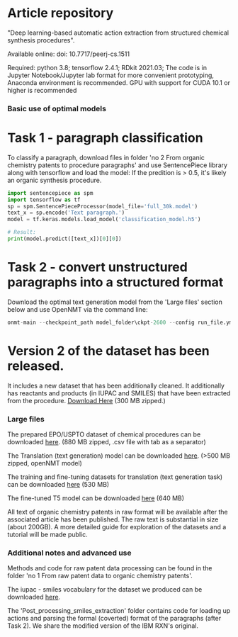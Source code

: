 # Article repository

"Deep learning-based automatic action extraction from structured chemical synthesis procedures".

Available online: doi: 10.7717/peerj-cs.1511

Required: python 3.8; tensorflow 2.4.1; RDkit 2021.03; The code is in Jupyter Notebook/Jupyter lab format for more convenient prototyping, Anaconda environment is recommended. GPU with support for CUDA 10.1 or higher is recommended

### Basic use of optimal models

# Task 1 - paragraph classification
To classify a paragraph, download files in folder 'no 2 From organic chemistry patents to procedure paragraphs' and use SentencePiece library along with tensorflow and load the model:
If the predition is > 0.5, it's likely an organic synthesis procedure. 
```python
import sentencepiece as spm
import tensorflow as tf
sp = spm.SentencePieceProcessor(model_file='full_30k.model')
text_x = sp.encode('Text paragraph.')
model = tf.keras.models.load_model('classification_model.h5')

# Result:
print(model.predict([text_x])[0][0])
```

# Task 2 - convert unstructured paragraphs into a structured format

Download the optimal text generation model from the 'Large files' section below and use OpenNMT via the command line:
```python
onmt-main --checkpoint_path model_folder\ckpt-2600 --config run_file.yml --auto_config --mixed_precision infer --features_file input.txt --predictions_file output.txt
```
###
###
# Version 2 of the dataset has been released. 
It includes a new dataset that has been additionally cleaned. It additionally has reactants and products (in IUPAC and SMILES) that have been extracted from the procedure. [Download Here](https://vduedu-my.sharepoint.com/:u:/g/personal/mantas_vaskevicius_vdu_lt/ETjhQxqX6RhGmOXSV6LxNS8Bkoa5__Jmpa2y2_FAuIQ5tA?e=IKo8e7) (300 MB zipped.)

###
###

### Large files

The prepared EPO/USPTO dataset of chemical procedures can be downloaded [here](https://vduedu-my.sharepoint.com/:u:/g/personal/mantas_vaskevicius_vdu_lt/EawEVnHXkg9FnxEB2LE1ujsBCsSe2NF2viC454L1Jaihmg?e=VGOOgz). (880 MB zipped, .csv file with tab as a separator)

The Translation (text generation) model can be downloaded [here](https://vduedu-my.sharepoint.com/:u:/g/personal/mantas_vaskevicius_vdu_lt/EcZb9F_L75hBkZF8DVuQhkoBxEbdkuFI81jSWRWYD_6PtA?e=SGJvgg). (>500 MB zipped, openNMT model)

The training and fine-tuning datasets for translation (text generation task) can be downloaded [here](https://vduedu-my.sharepoint.com/:u:/g/personal/mantas_vaskevicius_vdu_lt/EWNOxzDRJCpCpxzuphGHZhgBc5SbO8A2jMSVRoncN8VkfQ?e=XzAxLE) (530 MB)

The fine-tuned T5 model can be downloaded [here](https://vduedu-my.sharepoint.com/:u:/g/personal/mantas_vaskevicius_vdu_lt/ER0_aoQ-BThGqMkt5Y5t_pgBP2_yKKIPvD8knZyT2Z1mvw?e=Gu7x7y) (640 MB) 

All text of organic chemistry patents in raw format will be available after the associated article has been published. The raw text is substantial in size (about 200GB). A more detailed guide for exploration of the datasets and a tutorial will be made public.  

### Additional notes and advanced use
Methods and code for raw patent data processing can be found in the folder 'no 1 From raw patent data to organic chemistry patents'. 

The iupac - smiles vocabulary for the dataset we produced can be downloaded [here](https://vduedu-my.sharepoint.com/:u:/g/personal/mantas_vaskevicius_vdu_lt/Eef58hswjlJHsAQxtHzzKyQBIoYzjsQqBNa54omMW8e4mA?e=mg6Lgt).

The 'Post_processing_smiles_extraction' folder contains code for loading up actions and parsing the formal (coverted) format of the paragraphs (after Task 2). We share the modified version of the IBM RXN's original.

